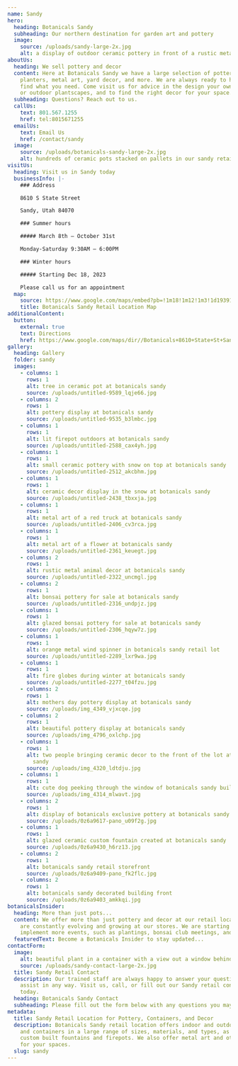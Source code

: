 ```yaml
---
name: Sandy
hero:
  heading: Botanicals Sandy
  subheading: Our northern destination for garden art and pottery
  image:
    source: /uploads/sandy-large-2x.jpg
    alt: a display of outdoor ceramic pottery in front of a rustic metal fence
aboutUs:
  heading: We sell pottery and decor
  content: Here at Botanicals Sandy we have a large selection of pottery,
    planters, metal art, yard decor, and more. We are always ready to help you
    find what you need. Come visit us for advice in the design your own indoor
    or outdoor plantscapes, and to find the right decor for your space.
  subheading: Questions? Reach out to us.
  callUs:
    text: 801.567.1255
    href: tel:8015671255
  emailUs:
    text: Email Us
    href: /contact/sandy
  image:
    source: /uploads/botanicals-sandy-large-2x.jpg
    alt: hundreds of ceramic pots stacked on pallets in our sandy retail lot
visitUs:
  heading: Visit us in Sandy today
  businessInfo: |-
    ### Address

    8610 S State Street

    Sandy, Utah 84070

    ### Summer hours

    ##### March 8th – October 31st

    Monday-Saturday 9:30AM – 6:00PM

    ### Winter hours

    ##### Starting Dec 18, 2023

    Please call us for an appointment
  map:
    source: https://www.google.com/maps/embed?pb=!1m18!1m12!1m3!1d193912.99854849948!2d-112.0239480164218!3d40.58817010876541!2m3!1f0!2f0!3f0!3m2!1i1024!2i768!4f13.1!3m3!1m2!1s0x8752886894cedb91%3A0xab821b9c26ee88df!2sBotanicals!5e0!3m2!1sen!2sus!4v1578089919277!5m2!1sen!2sus
    title: Botanicals Sandy Retail Location Map
additionalContent:
  button:
    external: true
    text: Directions
    href: https://www.google.com/maps/dir//Botanicals+8610+State+St+Sandy,+UT+84070/@40.5948094,-111.8911293,10z/data=!4m5!4m4!1m0!1m2!1m1!1s0x8752886894cedb91:0xab821b9c26ee88df
gallery:
  heading: Gallery
  folder: sandy
  images:
    - columns: 1
      rows: 1
      alt: tree in ceramic pot at botanicals sandy
      source: /uploads/untitled-9589_lqje66.jpg
    - columns: 2
      rows: 1
      alt: pottery display at botanicals sandy
      source: /uploads/untitled-9535_b3lmbc.jpg
    - columns: 1
      rows: 1
      alt: lit firepot outdoors at botanicals sandy
      source: /uploads/untitled-2588_cax4yh.jpg
    - columns: 1
      rows: 1
      alt: small ceramic pottery with snow on top at botanicals sandy
      source: /uploads/untitled-2512_akcbhm.jpg
    - columns: 1
      rows: 1
      alt: ceramic decor display in the snow at botanicals sandy
      source: /uploads/untitled-2438_tbxxja.jpg
    - columns: 1
      rows: 1
      alt: metal art of a red truck at botanicals sandy
      source: /uploads/untitled-2406_cv3rca.jpg
    - columns: 1
      rows: 1
      alt: metal art of a flower at botanicals sandy
      source: /uploads/untitled-2361_keuegt.jpg
    - columns: 2
      rows: 1
      alt: rustic metal animal decor at botanicals sandy
      source: /uploads/untitled-2322_uncmgl.jpg
    - columns: 2
      rows: 1
      alt: bonsai pottery for sale at botanicals sandy
      source: /uploads/untitled-2316_undpjz.jpg
    - columns: 1
      rows: 1
      alt: glazed bonsai pottery for sale at botanicals sandy
      source: /uploads/untitled-2306_hqyw7z.jpg
    - columns: 1
      rows: 1
      alt: orange metal wind spinner in botanicals sandy retail lot
      source: /uploads/untitled-2289_lxr9wa.jpg
    - columns: 1
      rows: 1
      alt: fire globes during winter at botanicals sandy
      source: /uploads/untitled-2277_t04fzu.jpg
    - columns: 2
      rows: 1
      alt: mothers day pottery display at botanicals sandy
      source: /uploads/img_4349_vjxcqe.jpg
    - columns: 2
      rows: 1
      alt: beautiful pottery display at botanicals sandy
      source: /uploads/img_4796_oxlchp.jpg
    - columns: 1
      rows: 1
      alt: two people bringing ceramic decor to the front of the lot at botanicals
        sandy
      source: /uploads/img_4320_ldtdju.jpg
    - columns: 1
      rows: 1
      alt: cute dog peeking through the window of botanicals sandy building
      source: /uploads/img_4314_mlwavt.jpg
    - columns: 2
      rows: 1
      alt: display of botanicals exclusive pottery at botanicals sandy retail lot
      source: /uploads/0z6a9617-pano_u09f2g.jpg
    - columns: 1
      rows: 1
      alt: glazed ceramic custom fountain created at botanicals sandy
      source: /uploads/0z6a9430_h6rz13.jpg
    - columns: 2
      rows: 1
      alt: botanicals sandy retail storefront
      source: /uploads/0z6a9409-pano_fk2flc.jpg
    - columns: 2
      rows: 1
      alt: botanicals sandy decorated building front
      source: /uploads/0z6a9403_amkkqi.jpg
botanicalsInsider:
  heading: More than just pots...
  content: We offer more than just pottery and decor at our retail locations. We
    are constantly evolving and growing at our stores. We are starting to
    implement more events, such as plantings, bonsai club meetings, and more.
  featuredText: Become a Botanicals Insider to stay updated...
contactForm:
  image:
    alt: beautiful plant in a container with a view out a window behind it
    source: /uploads/sandy-contact-large-2x.jpg
  title: Sandy Retail Contact
  description: Our trained staff are always happy to answer your questions or
    assist in any way. Visit us, call, or fill out our Sandy retail contact form
    today.
  heading: Botanicals Sandy Contact
  subheading: Please fill out the form below with any questions you may have
metadata:
  title: Sandy Retail Location for Pottery, Containers, and Decor
  description: Botanicals Sandy retail location offers indoor and outdoor pottery
    and containers in a large range of sizes, materials, and types, as well as
    custom built fountains and firepots. We also offer metal art and other decor
    for your spaces.
  slug: sandy
---
```

